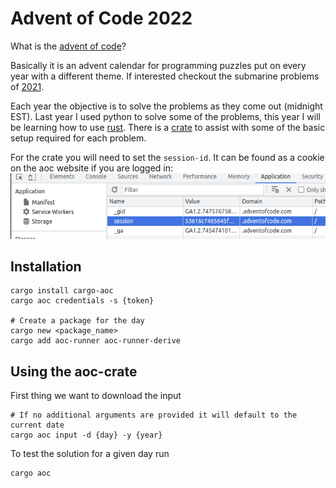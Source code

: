 # Advent of Code 2022
What is the [advent of code](https://adventofcode.com/2022/about)?

Basically it is an advent calendar for programming puzzles put on every year with a different theme. If interested checkout the submarine problems of [2021](https://adventofcode.com/2021).

Each year the objective is to solve the problems as they come out (midnight EST). Last year I used python to solve some of the problems, this year I will be learning how to use [rust](https://www.rust-lang.org/). There is a [crate](https://github.com/gobanos/cargo-aoc) to assist with some of the basic setup required for each problem.

For the crate you will need to set the `session-id`. It can be found as a cookie on the aoc website if you are logged in:
![alt text](doc/aoc-cookie.png "Example session cookie")

## Installation
```
cargo install cargo-aoc
cargo aoc credentials -s {token}

# Create a package for the day
cargo new <package_name>
cargo add aoc-runner aoc-runner-derive
```

## Using the aoc-crate
First thing we want to download the input
```
# If no additional arguments are provided it will default to the current date
cargo aoc input -d {day} -y {year}
```

To test the solution for a given day run
```
cargo aoc
```